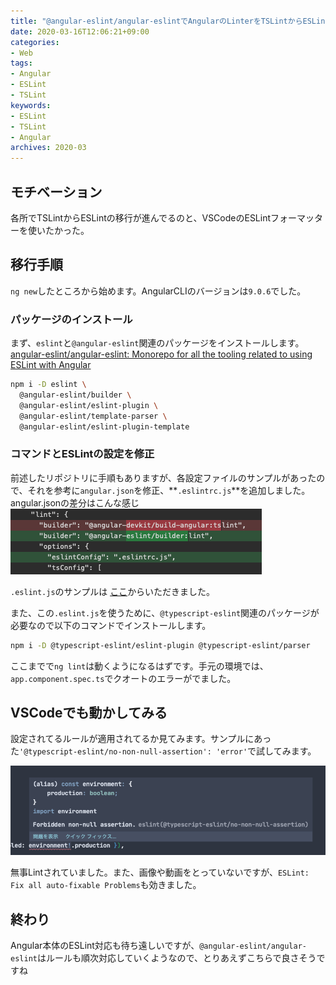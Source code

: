 ```yaml
---
title: "@angular-eslint/angular-eslintでAngularのLinterをTSLintからESLintに置き換えてみた"
date: 2020-03-16T12:06:21+09:00
categories: 
- Web
tags: 
- Angular
- ESLint
- TSLint
keywords: 
- ESLint
- TSLint
- Angular
archives: 2020-03
---
```


## モチベーション

各所でTSLintからESLintの移行が進んでるのと、VSCodeのESLintフォーマッターを使いたかった。

## 移行手順

`ng new`したところから始めます。AngularCLIのバージョンは`9.0.6`でした。

### パッケージのインストール

まず、`eslint`と`@angular-eslint`関連のパッケージをインストールします。
[angular-eslint/angular-eslint: Monorepo for all the tooling related to using ESLint with Angular](https://github.com/angular-eslint/angular-eslint)

```sh
npm i -D eslint \
  @angular-eslint/builder \
  @angular-eslint/eslint-plugin \
  @angular-eslint/template-parser \
  @angular-eslint/eslint-plugin-template
```

### コマンドとESLintの設定を修正

前述したリポジトリに手順もありますが、各設定ファイルのサンプルがあったので、それを参考に`angular.json`を修正、**`.eslintrc.js`**を追加しました。angular.jsonの差分はこんな感じ  
![angular.jsonの差分](/img/2020-03-16-12-41-16.png)

`.eslint.js`のサンプルは
[ここ](https://github.com/angular-eslint/angular-eslint/blob/master/packages/integration-tests/fixtures/angular-cli-workspace/.eslintrc.js)からいただきました。

また、この`.eslint.js`を使うために、`@typescript-eslint`関連のパッケージが必要なので以下のコマンドでインストールします。

```sh
npm i -D @typescript-eslint/eslint-plugin @typescript-eslint/parser
```

ここまでで`ng lint`は動くようになるはずです。手元の環境では、`app.component.spec.ts`でクオートのエラーがでました。

## VSCodeでも動かしてみる

設定されてるルールが適用されてるか見てみます。サンプルにあった`'@typescript-eslint/no-non-null-assertion': 'error'`で試してみます。

!['@typescript-eslint/no-non-null-assertion': 'error'](/img/2020-03-16-18-37-21.png)

無事Lintされていました。また、画像や動画をとっていないですが、`ESLint: Fix all auto-fixable Problems`も効きました。

## 終わり

Angular本体のESLint対応も待ち遠しいですが、`@angular-eslint/angular-eslint`はルールも順次対応していくようなので、とりあえずこちらで良さそうですね
